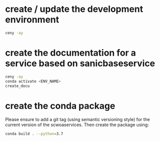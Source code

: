 # create / update the development environment

```bash
ceny -ay
```


# create the documentation for a service based on sanicbaseservice

```bash
ceny -ay
conda activate <ENV_NAME>
create_docu
```


# create the conda package
Please ensure to add a git tag (using semantic versioning style) for the
current version of the scwoaservices.
Then create the package using:
```bash
conda build . --python=3.7
```
